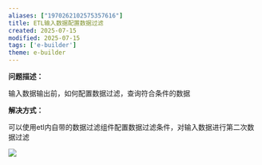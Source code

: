```yaml
---
aliases: ["1970262102575357616"]
title: ETL输入数据配置数据过滤
created: 2025-07-15
modified: 2025-07-15
tags: ['e-builder']
theme: e-builder
---
```


**问题描述：**

输入数据输出前，如何配置数据过滤，查询符合条件的数据

**解决方式：**

可以使用etl内自带的数据过滤组件配置数据过滤条件，对输入数据进行第二次数据过滤

![](https://myhelpdoc.oss-cn-heyuan.aliyuncs.com/mdimages/d3d3f18d980168e33f6c7ced7b61eaf7.jpg)